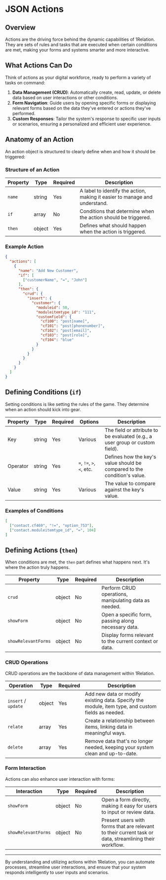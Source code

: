 # JSON Actions

## Overview

Actions are the driving force behind the dynamic capabilities of 1Relation. They are sets of rules and tasks that are executed when certain conditions are met, making your forms and systems smarter and more interactive.

## What Actions Can Do

Think of actions as your digital workforce, ready to perform a variety of tasks on command:

1. **Data Management (CRUD)**: Automatically create, read, update, or delete data based on user interactions or other conditions.
2. **Form Navigation**: Guide users by opening specific forms or displaying relevant forms based on the data they've entered or actions they've performed.
3. **Custom Responses**: Tailor the system's response to specific user inputs or scenarios, ensuring a personalized and efficient user experience.

## Anatomy of an Action

An action object is structured to clearly define when and how it should be triggered:

### Structure of an Action

| Property | Type   | Required | Description |
|----------|--------|----------|-------------|
| `name`   | string | Yes      | A label to identify the action, making it easier to manage and understand. |
| `if`     | array  | No       | Conditions that determine when the action should be triggered. |
| `then`   | object | Yes      | Defines what should happen when the action is triggered. |

### Example Action

```json
{
  "actions": [
    {
      "name": "Add New Customer",
      "if": [
        ["customerName", "=", "John"]
      ],
      "then": {
        "crud": {
          "insert": {
            "customer": {
              "moduleid": 50,
              "moduleitemtype_id": "111",
              "customfield": {
                "cf100": "post[name]",
                "cf101": "post[phonenumber]",
                "cf102": "post[email]",
                "cf103": "post[role]",
                "cf104": "blue"
              }
            }
          }
        }
      }
    }
  ]
}
```

## Defining Conditions (`if`)

Setting conditions is like setting the rules of the game. They determine when an action should kick into gear.

| Property | Type   | Required | Options | Description |
|----------|--------|----------|---------|-------------|
| Key      | string | Yes      | Various | The field or attribute to be evaluated (e.g., a user group or custom field). |
| Operator | string | Yes      | `=`, `!=`, `>`, `<`, etc. | Defines how the key's value should be compared to the condition's value. |
| Value    | string | Yes      | Various | The value to compare against the key's value. |

### Examples of Conditions

```json
[
  ["contact.cf469", "!=", "option_753"],
  ["contact.moduleitemtype_id", "=", 104]
]
```

## Defining Actions (`then`)

When conditions are met, the `then` part defines what happens next. It's where the action truly happens.

| Property | Type   | Required | Description |
|----------|--------|----------|-------------|
| `crud`   | object | No       | Perform CRUD operations, manipulating data as needed. |
| `showForm` | object | No       | Open a specific form, passing along necessary data. |
| `showRelevantForms` | object | No | Display forms relevant to the current context or data. |

### CRUD Operations

CRUD operations are the backbone of data management within 1Relation.

| Operation | Type   | Required | Description |
|-----------|--------|----------|-------------|
| `insert` / `update` | object | Yes | Add new data or modify existing data. Specify the module, item type, and custom fields as needed. |
| `relate` | array | Yes | Create a relationship between items, linking data in meaningful ways. |
| `delete` | array | Yes | Remove data that's no longer needed, keeping your system clean and up-to-date. |

### Form Interaction

Actions can also enhance user interaction with forms:

| Interaction | Type   | Required | Description |
|-------------|--------|----------|-------------|
| `showForm` | object | No | Open a form directly, making it easy for users to input or review data. |
| `showRelevantForms` | object | No | Present users with forms that are relevant to their current task or data, streamlining their workflow. |

---

By understanding and utilizing actions within 1Relation, you can automate processes, streamline user interactions, and ensure that your system responds intelligently to user inputs and scenarios.